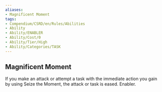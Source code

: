 ```yaml
---
aliases:
- Magnificent Moment
tags:
- Compendium/CSRD/en/Rules/Abilities
- Ability
- Ability/ENABLER
- Ability/Cost/0
- Ability/Tier/High
- Ability/Categories/TASK
---
```


  
## Magnificent Moment  
If you make an attack or attempt a task with the immediate action you gain by using Seize the Moment, the attack or task is eased. Enabler. 